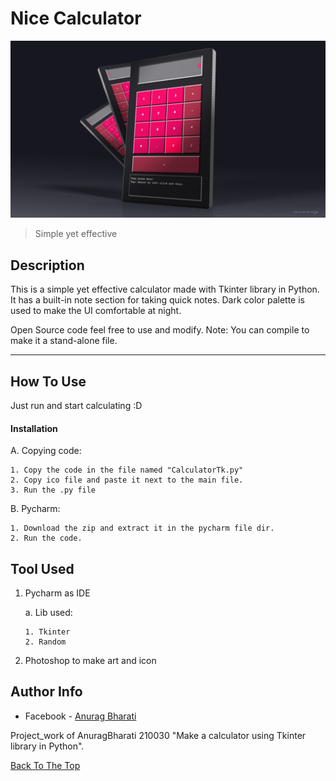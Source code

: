 # Nice Calculator

![Project Image](https://github.com/Anurag-Bharati/Calculator/blob/master/calc_design.jpg)

>Simple yet effective

## Description

This is a simple yet effective calculator made with Tkinter library in Python.
It has a built-in note section for taking quick notes.
Dark color palette is used to make the UI comfortable at night.

Open Source code feel free to use and modify.
Note: You can compile to make it a stand-alone file.

---

## How To Use
  
  Just run and start calculating :D

#### Installation

   A. Copying code:
   
    1. Copy the code in the file named "CalculatorTk.py"
    2. Copy ico file and paste it next to the main file.
    3. Run the .py file
   
   B. Pycharm:
   
    1. Download the zip and extract it in the pycharm file dir.
    2. Run the code.
    

## Tool Used

 1. Pycharm as IDE
 
    a. Lib used:
    
        1. Tkinter
        2. Random
      
 2. Photoshop to make art and icon

## Author Info

- Facebook - [Anurag Bharati](https://www.facebook.com/frost.king.1042/)

Project_work of AnuragBharati 210030 "Make a calculator using Tkinter library in Python".

[Back To The Top](#nice-calculator)


